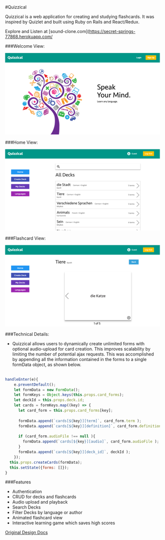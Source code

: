 #Quizzical

Quizzical is a web application for creating and studying flashcards. It was
 inspired by Quizlet and built using Ruby on Rails and React/Redux.

Explore and Listen at [sound-clone.com](https://secret-springs-77868.herokuapp.com/

###Welcome View:

![welcome]

###Home View:

![home]

###Flashcard View:

![flashcard]

###Technical Details:
* Quizzical allows users to dynamically create unlimited forms with optional audio-upload for card creation. This improves scalability by limiting the number of potential ajax requests. This was accomplished by appending all the information contained in the forms to a single formData object, as shown below.

```javascript

handleEnter(e){
    e.preventDefault();
    let formData = new FormData();
    let formKeys = Object.keys(this.props.card_forms);
    let deckId = this.props.deck.id;
    let cards = formKeys.map((key) => {
      let card_form = this.props.card_forms[key];

      formData.append(`cards[${key}][term]`, card_form.term );
      formData.append(`cards[${key}][definition]`, card_form.definition );

      if (card_form.audioFile !== null ){
        formData.append(`cards[${key}][audio]`, card_form.audioFile );
      }
      formData.append(`cards[${key}][deck_id]`, deckId );
    });
  this.props.createCards(formData);
  this.setState({forms: []});
}
```


###Features
* Authentication
* CRUD for decks and flashcards
* Audio upload and playback
* Search Decks
* Filter Decks by language or author
* Animated flashcard view
* Interactive learning game which saves high scores



[Original Design Docs](./docs/README.md)

[welcome]: ./docs/images/welcome.png
[home]: ./docs/images/home.png
[flashcard]: ./docs/images/flashcard.png
